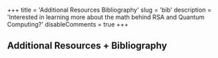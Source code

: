 +++
title = 'Additional Resources  Bibliography'
slug = 'bib'
description = 'Interested in learning more about the math behind RSA and Quantum Computing?'
disableComments = true
+++

## Additional Resources + Bibliography

